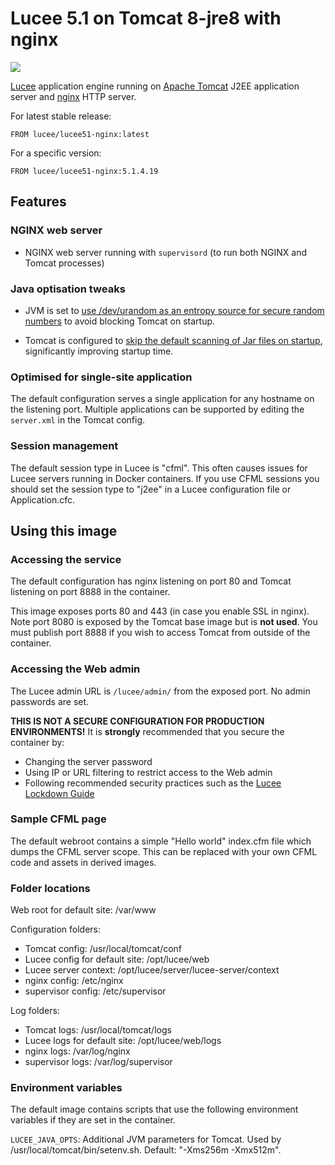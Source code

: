 # Lucee 5.1 on Tomcat 8-jre8 with nginx

[![](https://images.microbadger.com/badges/image/lucee/lucee51-nginx.svg)](https://microbadger.com/images/lucee/lucee51-nginx)

[Lucee](http://www.lucee.org/) application engine running on [Apache Tomcat](https://tomcat.apache.org/) J2EE application server and [nginx](http://nginx.org/) HTTP server. 

For latest stable release:
```
FROM lucee/lucee51-nginx:latest
```

For a specific version:
```
FROM lucee/lucee51-nginx:5.1.4.19
```

## Features

### NGINX web server

- NGINX web server running with `supervisord` (to run both NGINX and Tomcat processes)

### Java optisation tweaks

- JVM is set to [use /dev/urandom as an entropy source for secure random numbers](http://support.run.pivotal.io/entries/59869725-Java-Web-Applications-Slow-Startup-or-Failing) to avoid blocking Tomcat on startup.

- Tomcat is configured to [skip the default scanning of Jar files on startup](http://www.gpickin.com/index.cfm/blog/how-to-get-your-tomcat-to-pounce-on-startup-not-crawl), significantly improving startup time.

### Optimised for single-site application

The default configuration serves a single application for any hostname on the listening port. Multiple applications can be supported by editing the `server.xml` in the Tomcat config.

### Session management

The default session type in Lucee is "cfml". This often causes issues for Lucee servers running in Docker containers. If you use CFML sessions you should set the session type to "j2ee" in a Lucee configuration file or Application.cfc.

## Using this image

### Accessing the service

The default configuration has nginx listening on port 80 and Tomcat listening on port 8888 in the container.

This image exposes ports 80 and 443 (in case you enable SSL in nginx). Note port 8080 is exposed by the Tomcat base image but is **not used**. You must publish port 8888 if you wish to access Tomcat from outside of the container.

### Accessing the Web admin

The Lucee admin URL is `/lucee/admin/` from the exposed port. No admin passwords are set.

**THIS IS NOT A SECURE CONFIGURATION FOR PRODUCTION ENVIRONMENTS!** It is **strongly** recommended that you secure the container by:

- Changing the server password
- Using IP or URL filtering to restrict access to the Web admin
- Following recommended security practices such as the [Lucee Lockdown Guide](https://bitbucket.org/lucee/lucee/wiki/tips_and_tricks_Lockdown_Guide)

### Sample CFML page

The default webroot contains a simple "Hello world" index.cfm file which dumps the CFML server scope. This can be replaced with your own CFML code and assets in derived images.

### Folder locations

Web root for default site: /var/www

Configuration folders:

- Tomcat config: /usr/local/tomcat/conf
- Lucee config for default site: /opt/lucee/web
- Lucee server context: /opt/lucee/server/lucee-server/context
- nginx config: /etc/nginx
- supervisor config: /etc/supervisor

Log folders:

- Tomcat logs: /usr/local/tomcat/logs
- Lucee logs for default site: /opt/lucee/web/logs
- nginx logs: /var/log/nginx
- supervisor logs: /var/log/supervisor

### Environment variables

The default image contains scripts that use the following environment variables if they are set in the container.

`LUCEE_JAVA_OPTS`: Additional JVM parameters for Tomcat. Used by /usr/local/tomcat/bin/setenv.sh. Default: "-Xms256m -Xmx512m".
